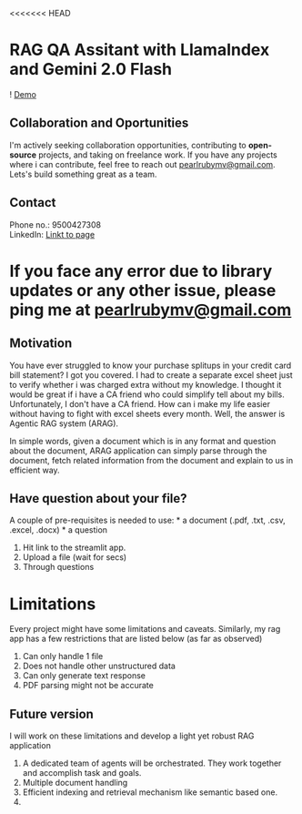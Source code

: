 <<<<<<< HEAD
# RAG QA Assitant with LlamaIndex and Gemini 2.0 Flash

! [Demo]()

## Collaboration and Oportunities
I'm actively seeking collaboration opportunities, contributing to **open-source** projects, and taking on freelance work. If you have any projects where i can contribute, feel free to reach out [pearlrubymv@gmail.com](mailto:pearlrubymv@gmail.com). Lets's build something great as a team.

## Contact
Phone no.: 9500427308 \
LinkedIn: [Linkt to page](https://www.linkedin.com/in/muthumanickamv/) 

If you face any error due to library updates or any other issue, please ping me at [pearlrubymv@gmail.com](mailto:pearlrubymv@gmail.com)
=======
## Motivation
You have ever struggled to know your purchase splitups in your credit card bill statement? I got you covered. I had to create a separate excel sheet just to verify whether i was charged extra without my knowledge. I thought it would be great if i have a CA friend who could simplify tell about my bills. Unfortunately, I don't have a CA friend. How can i make my life easier without having to fight with excel sheets every month. Well, the answer is Agentic RAG system (ARAG).

In simple words, given a document which is in any format and question about the document, ARAG application can simply parse through the document, fetch related information from the document and explain to us in efficient way.

## Have question about your file?
A couple of pre-requisites is needed to use:
    * a document (.pdf, .txt, .csv, .excel, .docx)
    * a question

1) Hit link to the streamlit app.
2) Upload a file (wait for secs)
3) Through questions 

# Limitations
Every project might have some limitations and caveats. Similarly, my rag app has a few restrictions that are listed below (as far as observed)

1) Can only handle 1 file 
2) Does not handle other unstructured data
3) Can only generate text response
4) PDF parsing might not be accurate

## Future version
I will work on these limitations and develop a light yet robust RAG application

1) A dedicated team of agents will be orchestrated. They work together and accomplish task and goals.
2) Multiple document handling 
3) Efficient indexing and retrieval mechanism like semantic based one.
4) 
